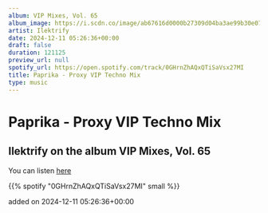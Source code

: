 ```yaml
---
album: VIP Mixes, Vol. 65
album_image: https://i.scdn.co/image/ab67616d0000b27309d04ba3ae99b30e0711c33d
artist: Ilektrify
date: 2024-12-11 05:26:36+00:00
draft: false
duration: 121125
preview_url: null
spotify_url: https://open.spotify.com/track/0GHrnZhAQxQTiSaVsx27MI
title: Paprika - Proxy VIP Techno Mix
type: music
---
```



# Paprika - Proxy VIP Techno Mix

## Ilektrify on the album VIP Mixes, Vol. 65

You can listen [here](https://open.spotify.com/track/0GHrnZhAQxQTiSaVsx27MI)

{{% spotify "0GHrnZhAQxQTiSaVsx27MI" small %}}

added on 2024-12-11 05:26:36+00:00